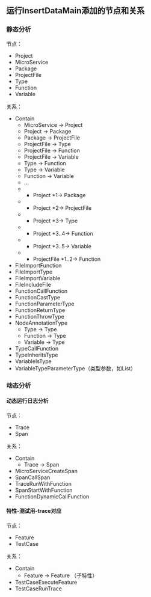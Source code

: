 
## 运行InsertDataMain添加的节点和关系

### 静态分析

节点：

- Project
- MicroService
- Package
- ProjectFile
- Type
- Function
- Variable

关系：

- Contain
  - MicroService -> Project
  - Project -> Package
  - Package -> ProjectFile
  - ProjectFile -> Type
  - ProjectFile -> Function
  - ProjectFile -> Variable
  - Type -> Function
  - Type -> Variable
  - Function -> Variable
  - ...
  - * Project *1-> Package
  - * Project *2-> ProjectFile
  - * Project *3-> Type
  - * Project *3..4-> Function
  - * Project *3..5-> Variable
  - * ProjectFile *1..2-> Function
- FileImportFunction
- FileImportType
- FileImportVariable
- FileIncludeFile
- FunctionCallFunction
- FunctionCastType
- FunctionParameterType
- FunctionReturnType
- FunctionThrowType
- NodeAnnotationType
  - Type -> Type
  - Function -> Type
  - Variable -> Type
- TypeCallFunction
- TypeInheritsType
- VariableIsType
- VariableTypeParameterType（类型参数，如List<Type>）

### 动态分析

#### 动态运行日志分析

节点：

- Trace
- Span

关系：

- Contain
  - Trace -> Span
- MicroServiceCreateSpan
- SpanCallSpan
- TraceRunWithFunction
- SpanStartWithFunction
- FunctionDynamicCallFunction

#### 特性-测试用-trace对应

节点：

- Feature
- TestCase

关系：

- Contain
  - Feature -> Feature （子特性）
- TestCaseExecuteFeature
- TestCaseRunTrace

